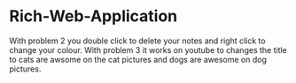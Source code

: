 # Rich-Web-Application
With problem 2 you double click to delete your notes and right click to change your colour.
With problem 3 it works on youtube to changes the title to cats are awsome on the cat pictures and dogs are awesome on dog pictures.
